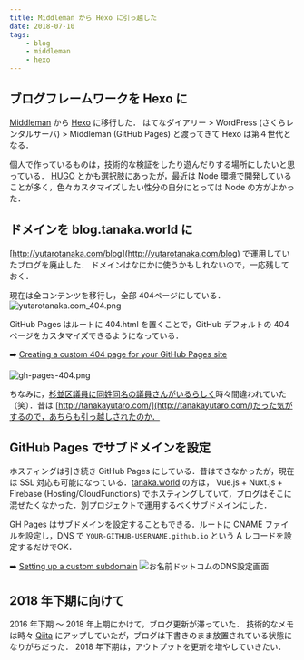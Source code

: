```yaml
---
title: Middleman から Hexo に引っ越した
date: 2018-07-10
tags:
    - blog
    - middleman
    - hexo
---
```


## ブログフレームワークを Hexo に

[Middleman](https://middlemanapp.com/) から [Hexo](https://hexo.io/) に移行した．
はてなダイアリー > WordPress (さくらレンタルサーバ) > Middleman (GitHub Pages) と渡ってきて Hexo は第４世代となる．

個人で作っているものは，技術的な検証をしたり遊んだりする場所にしたいと思っている．
[HUGO](https://gohugo.io/) とかも選択肢にあったが，最近は Node 環境で開発していることが多く，色々カスタマイズしたい性分の自分にとっては Node の方がよかった．

## ドメインを blog.tanaka.world に

[http://yutarotanaka.com/blog](http://yutarotanaka.com/blog) で運用していたブログを廃止した．
ドメインはなにかに使うかもしれないので，一応残しておく．

現在は全コンテンツを移行し，全部 404ページにしている．
![yutarotanaka.com_404.png](yutarotanaka.com_404.png "yutarotanaka.com_404")

GitHub Pages はルートに 404.html を置くことで，GitHub デフォルトの 404 ページをカスタマイズできるようになっている．

➡️ [Creating a custom 404 page for your GitHub Pages site](https://help.github.com/articles/creating-a-custom-404-page-for-your-github-pages-site/)

![gh-pages-404.png](gh-pages-404.png "gh-pages-404.png")

ちなみに，[杉並区議員に同姓同名の議員さんがいるらしく](http://blog.tanakayutaro.net/)時々間違われていた（笑）．昔は [http://tanakayutaro.com/](http://tanakayutaro.com/)だった気がするので，あちらも引っ越しされたのか．

## GitHub Pages でサブドメインを設定

ホスティングは引き続き GitHub Pages にしている．昔はできなかったが，現在は SSL 対応も可能になっている．[tanaka.world](https://tanaka.world) の方は， Vue.js + Nuxt.js + Firebase (Hosting/CloudFunctions) でホスティングしていて，ブログはそこに混ぜたくなかった．別プロジェクトで運用するべくサブドメインにした．

GH Pages はサブドメインを設定することもできる．ルートに CNAME ファイルを設定し，DNS で `YOUR-GITHUB-USERNAME.github.io` という A レコードを設定するだけでOK．

➡️ [Setting up a custom subdomain](https://help.github.com/articles/setting-up-a-custom-subdomain/#configuring-a-cname-record-with-your-dns-provider)
![お名前ドットコムのDNS設定画面](gh-pages-sub-domain.png "お名前ドットコムのDNS設定画面")

## 2018 年下期に向けて

2016 年下期 〜 2018 年上期にかけて，ブログ更新が滞っていた．
技術的なメモは時々 [Qiita](https://qiita.com/tanakaworld) にアップしていたが，ブログは下書きのまま放置されている状態になりがちだった．
2018 年下期は，アウトプットを更新を増やしていきたい．
